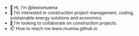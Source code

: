 - 👋 Hi, I’m @lewismuema
- 👀 I’m interested in construction project management, coding, suistainable energy solutions and economics
- 💞️ I’m looking to collaborate on construction projects.
- 📫 How to reach me lewis.muema.github.io
<!---
lewismuema/lewismuema is a ✨ special ✨ repository because its `README.md` (this file) appears on your GitHub profile.
You can click the Preview link to take a look at your changes.
--->
